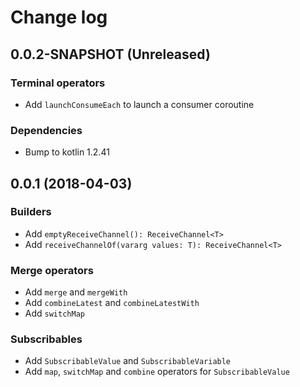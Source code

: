 # Change log

## 0.0.2-SNAPSHOT (Unreleased)
### Terminal operators
* Add `launchConsumeEach` to launch a consumer coroutine

### Dependencies
* Bump to kotlin 1.2.41

## 0.0.1 (2018-04-03)
### Builders
* Add `emptyReceiveChannel(): ReceiveChannel<T>`
* Add `receiveChannelOf(vararg values: T): ReceiveChannel<T>`

### Merge operators
* Add `merge` and `mergeWith`
* Add `combineLatest` and `combineLatestWith`
* Add `switchMap`

### Subscribables
* Add `SubscribableValue` and `SubscribableVariable`
* Add `map`, `switchMap` and `combine` operators for `SubscribableValue`
